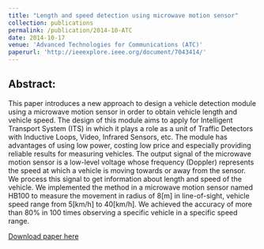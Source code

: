 ```yaml
---
title: "Length and speed detection using microwave motion sensor"
collection: publications
permalink: /publication/2014-10-ATC
date: 2014-10-17
venue: 'Advanced Technologies for Communications (ATC)'
paperurl: 'http://ieeexplore.ieee.org/document/7043414/'
---
```


## Abstract:
This paper introduces a new approach to design a vehicle detection module using a microwave motion sensor in order to obtain vehicle length and vehicle speed. The design of this module aims to apply for Intelligent Transport System (ITS) in which it plays a role as a unit of Traffic Detectors with Inductive Loops, Video, Infrared Sensors, etc. The module has advantages of using low power, costing low price and especially providing reliable results for measuring vehicles. The output signal of the microwave motion sensor is a low-level voltage whose frequency (Doppler) represents the speed at which a vehicle is moving towards or away from the sensor. We process this signal to get information about length and speed of the vehicle. We implemented the method in a microwave motion sensor named HB100 to measure the movement in radius of 8[m] in line-of-sight, vehicle speed range from 5[km/h] to 40[km/h]. We achieved the accuracy of more than 80% in 100 times observing a specific vehicle in a specific speed range.

[Download paper here](http://academicpages.github.io/files/07043414.pdf)